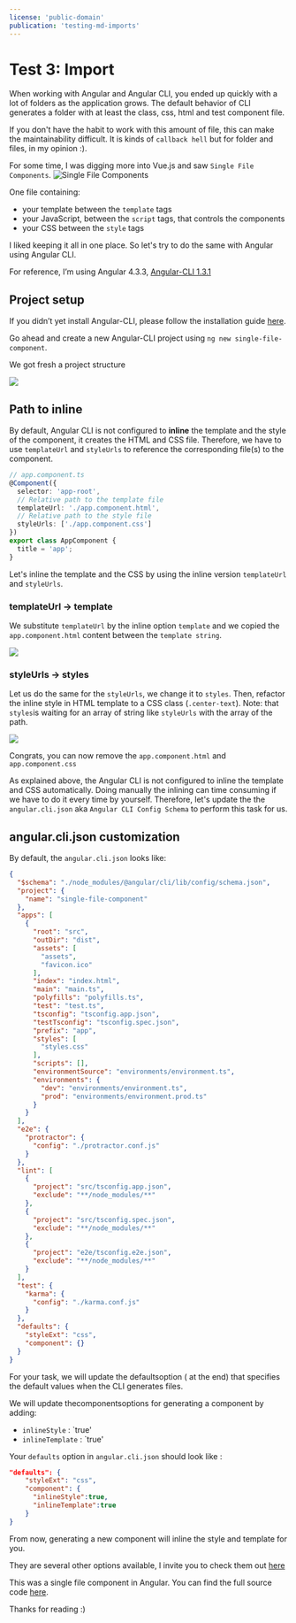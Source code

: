 ```yaml
---
license: 'public-domain'
publication: 'testing-md-imports'
---
```


# Test 3: Import

When working with Angular and Angular CLI, you ended up quickly with a lot of folders as the application grows. The default behavior of CLI generates a folder with at least the class, css, html and test component file.

If you don't have the habit to work with this amount of file, this can make the maintainability difficult. It is kinds of `callback hell` but for folder and files, in my opinion :).

For some time, I was digging more into Vue.js and saw `Single File Components`.
![Single File Components](https://vuejs.org/images/vue-component.png)

One file containing:
- your template between the `template` tags
- your JavaScript, between the `script` tags, that controls the components
- your CSS between the `style` tags

I liked keeping it all in one place. So let's try to do the same with Angular using Angular CLI.

For reference, I’m using Angular 4.3.3, [Angular-CLI 1.3.1](https://github.com/angular/angular-cli/releases/tag/v1.3.1)


## Project setup

If you didn’t yet install Angular-CLI, please follow the installation guide [here](https://github.com/angular/angular-cli#installation).

Go ahead and create a new Angular-CLI project using `ng new single-file-component`.

We got fresh a project structure

![](http://i.imgur.com/P4922ZP.png)

## Path to inline

By default, Angular CLI is not configured to **inline** the template and the style of the component, it creates the HTML and CSS file.
Therefore, we have to use `templateUrl` and `styleUrls` to reference the corresponding file(s) to the component.

```ts
// app.component.ts
@Component({
  selector: 'app-root',
  // Relative path to the template file
  templateUrl: './app.component.html',
  // Relative path to the style file
  styleUrls: ['./app.component.css']
})
export class AppComponent {
  title = 'app';
}
```

Let's inline the template and the CSS by using the inline version `templateUrl` and `styleUrls`.

### templateUrl -> template

We substitute `templateUrl` by the inline option `template` and we copied the `app.component.html` content between the `template string`.

![](http://i.imgur.com/qi9vVT2.png)

### styleUrls -> styles

Let us do the same for the `styleUrls`, we change it to `styles`. Then, refactor the inline style in HTML template to a CSS class (`.center-text`). Note: that `styles`is waiting for an array of string like `styleUrls` with the array of the path.

![](http://i.imgur.com/kgZt5VF.png)


Congrats, you can now remove the `app.component.html` and `app.component.css`



As explained above, the Angular CLI is not configured to inline the template and CSS automatically. Doing manually the inlining can time consuming if we have to do it every time by yourself. Therefore, let's update the the `angular.cli.json` aka `Angular CLI Config Schema` to perform this task for us.

## angular.cli.json customization

By default, the `angular.cli.json` looks like:
```json
{
  "$schema": "./node_modules/@angular/cli/lib/config/schema.json",
  "project": {
    "name": "single-file-component"
  },
  "apps": [
    {
      "root": "src",
      "outDir": "dist",
      "assets": [
        "assets",
        "favicon.ico"
      ],
      "index": "index.html",
      "main": "main.ts",
      "polyfills": "polyfills.ts",
      "test": "test.ts",
      "tsconfig": "tsconfig.app.json",
      "testTsconfig": "tsconfig.spec.json",
      "prefix": "app",
      "styles": [
        "styles.css"
      ],
      "scripts": [],
      "environmentSource": "environments/environment.ts",
      "environments": {
        "dev": "environments/environment.ts",
        "prod": "environments/environment.prod.ts"
      }
    }
  ],
  "e2e": {
    "protractor": {
      "config": "./protractor.conf.js"
    }
  },
  "lint": [
    {
      "project": "src/tsconfig.app.json",
      "exclude": "**/node_modules/**"
    },
    {
      "project": "src/tsconfig.spec.json",
      "exclude": "**/node_modules/**"
    },
    {
      "project": "e2e/tsconfig.e2e.json",
      "exclude": "**/node_modules/**"
    }
  ],
  "test": {
    "karma": {
      "config": "./karma.conf.js"
    }
  },
  "defaults": {
    "styleExt": "css",
    "component": {}
  }
}
```

For your task, we will update the defaultsoption ( at the end) that specifies the default values when the CLI generates files.

We will update thecomponentsoptions for generating a component by adding:
- `inlineStyle` : `true'
- `inlineTemplate` : `true'

Your  `defaults` option in `angular.cli.json` should look like :
```json
"defaults": {
    "styleExt": "css",
    "component": {
      "inlineStyle":true,
      "inlineTemplate":true
    }
}
```
From now, generating a new component will inline the style and template for you.

They are several other options available, I invite you to check them out [here](https://github.com/angular/angular-cli/wiki/angular-cli)

This was a single file component in Angular. You can find the full source code [here](https://github.com/b-barry/angular-single-file-component).

Thanks for reading :)



